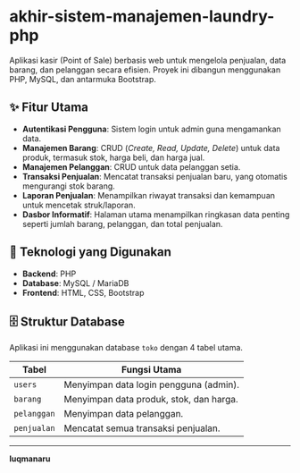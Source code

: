 # akhir-sistem-manajemen-laundry-php
Aplikasi kasir (Point of Sale) berbasis web untuk mengelola penjualan, data barang, dan pelanggan secara efisien. Proyek ini dibangun menggunakan PHP, MySQL, dan antarmuka Bootstrap.

## ✨ Fitur Utama
-   **Autentikasi Pengguna**: Sistem login untuk admin guna mengamankan data.
-   **Manajemen Barang**: CRUD (*Create, Read, Update, Delete*) untuk data produk, termasuk stok, harga beli, dan harga jual.
-   **Manajemen Pelanggan**: CRUD untuk data pelanggan setia.
-   **Transaksi Penjualan**: Mencatat transaksi penjualan baru, yang otomatis mengurangi stok barang.
-   **Laporan Penjualan**: Menampilkan riwayat transaksi dan kemampuan untuk mencetak struk/laporan.
-   **Dasbor Informatif**: Halaman utama menampilkan ringkasan data penting seperti jumlah barang, pelanggan, dan total penjualan.

## 🚀 Teknologi yang Digunakan
-   **Backend**: PHP
-   **Database**: MySQL / MariaDB
-   **Frontend**: HTML, CSS, Bootstrap

## 🗄️ Struktur Database

Aplikasi ini menggunakan database `toko` dengan 4 tabel utama.

| Tabel         | Fungsi Utama                                  |
| ------------- | --------------------------------------------- |
| `users`       | Menyimpan data login pengguna (admin).        |
| `barang`      | Menyimpan data produk, stok, dan harga.       |
| `pelanggan`   | Menyimpan data pelanggan.                     |
| `penjualan`   | Mencatat semua transaksi penjualan.           |

---

**luqmanaru**
